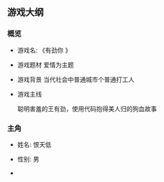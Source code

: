 <!--
 * @Author: zulezhe
 * @Date: 2021-02-18 17:40:09
 * @LastEditors: zulezhe
 * @LastEditTime: 2021-02-18 17:50:43
 * @Description: In User Settings Edit
 * @FilePath: \canvas\06.项目\学习canvas的游戏\README.md
-->

## 游戏大纲

### 概览

- 游戏名:
  《有劲你 》

- 游戏题材
  爱情为主题

- 游戏背景
  当代社会中普通城市个普通打工人

- 游戏主线

  聪明害羞的王有劲，使用代码抱得美人归的狗血故事

### 主角

- 姓名:
  恨天低

- 性别:
  男

-

